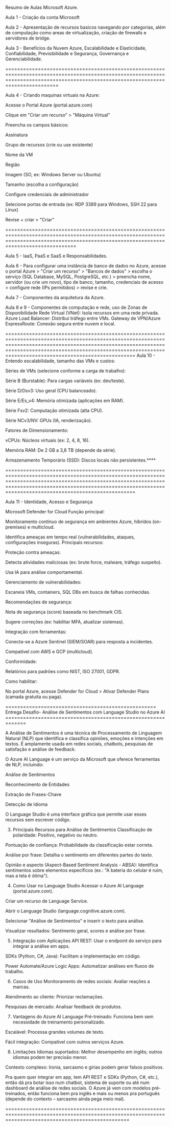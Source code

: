 Resumo de Aulas Microsoft Azure.

Aula 1 -  Criação da conta Microsoft

Aula 2 - Apresentação de recursos basicos navegando por categorias, além de computação como areas de virtualização, criação de firewalls e servidores de bridge.

Aula 3 - Benefícios da Nuvem Azure, Escalabilidade e Elasticidade, Confiabilidade, Previsibilidade e Segurança, Governança e Gerenciabilidade.


====================================================================================================================================================================================


Aula 4 - Criando maquinas virtuais na Azure:

Acesse o Portal Azure (portal.azure.com)

Clique em "Criar um recurso" > "Máquina Virtual"

Preencha os campos básicos:

Assinatura

Grupo de recursos (crie ou use existente)

Nome da VM

Região

Imagem (SO, ex: Windows Server ou Ubuntu)

Tamanho (escolha a configuração)

Configure credenciais de administrador

Selecione portas de entrada (ex: RDP 3389 para Windows, SSH 22 para Linux)

Revise + criar > "Criar"

==========================================================================================================================================================================================

Aula 5 - IaaS, PaaS e SaaS e Responsabilidades.


Aula 6 - Para configurar uma instância de banco de dados no Azure, acesse o portal Azure > "Criar um recurso" > "Bancos de dados" > escolha o serviço (SQL Database, MySQL, PostgreSQL, etc.) > preencha nome, servidor (ou crie um novo), tipo de banco, tamanho, credenciais de acesso > configure rede (IPs permitidos) > revise e crie.

Aula 7 - Componentes da arquitetura da Azure.

Aula 8 e 9 -  Componentes de computação e rede, uso de Zonas de Disponibilidade Rede Virtual (VNet): Isola recursos em uma rede privada.
Azure Load Balancer: Distribui tráfego entre VMs. Gateway de VPN/Azure ExpressRoute: Conexão segura entre nuvem e local.

====================================================================================================================================================================================================================================================================
Aula 10 - Entendo escalabilidade, tamanho das VMs e custos:

Séries de VMs (selecione conforme a carga de trabalho):

Série B (Burstable): Para cargas variáveis (ex: dev/teste).

Série D/Dsv3: Uso geral (CPU balanceado).

Série E/Es_v4: Memória otimizada (aplicações em RAM).

Série Fsv2: Computação otimizada (alta CPU).

Série NCv3/NV: GPUs (IA, renderização).

Fatores de Dimensionamento:

vCPUs: Núcleos virtuais (ex: 2, 4, 8, 16).

Memória RAM: De 2 GB a 3,8 TB (depende da série).

Armazenamento Temporário (SSD): Discos locais não persistentes.****

====================================================================================================================================================================================================================================================================

Aula 11 - Identidade, Acesso e Segurança 


Microsoft Defender for Cloud
Função principal:

Monitoramento contínuo de segurança em ambientes Azure, híbridos (on-premises) e multicloud.

Identifica ameaças em tempo real (vulnerabilidades, ataques, configurações inseguras).
Principais recursos:

Proteção contra ameaças:

Detecta atividades maliciosas (ex: brute force, malware, tráfego suspeito).

Usa IA para análise comportamental.

Gerenciamento de vulnerabilidades:

Escaneia VMs, containers, SQL DBs em busca de falhas conhecidas.

Recomendações de segurança:

Nota de segurança (score) baseada no benchmark CIS.

Sugere correções (ex: habilitar MFA, atualizar sistemas).

Integração com ferramentas:

Conecta-se a Azure Sentinel (SIEM/SOAR) para resposta a incidentes.

Compatível com AWS e GCP (multicloud).

Conformidade:

Relatórios para padrões como NIST, ISO 27001, GDPR.

Como habilitar:

No portal Azure, acesse Defender for Cloud > Ativar Defender Plans (camada gratuita ou paga).



=================================================== Entrega Desafio- Análise de Sentimentos com Language Studio no Azure AI  =============================================================



A Análise de Sentimentos é uma técnica de Processamento de Linguagem Natural (NLP) que identifica e classifica opiniões, emoções e intenções em textos. É amplamente usada em redes sociais, chatbots, pesquisas de satisfação e análise de feedback.

O Azure AI Language é um serviço da Microsoft que oferece ferramentas de NLP, incluindo:

Análise de Sentimentos

Reconhecimento de Entidades

Extração de Frases-Chave

Detecção de Idioma

O Language Studio é uma interface gráfica que permite usar esses recursos sem escrever código.

3. Principais Recursos para Análise de Sentimentos
Classificação de polaridade: Positivo, negativo ou neutro.

Pontuação de confiança: Probabilidade da classificação estar correta.

Análise por frase: Detalha o sentimento em diferentes partes do texto.

Opinião e aspecto (Aspect-Based Sentiment Analysis - ABSA): Identifica sentimentos sobre elementos específicos (ex.: "A bateria do celular é ruim, mas a tela é ótima").

4. Como Usar no Language Studio
Acessar o Azure AI Language (portal.azure.com).

Criar um recurso de Language Service.

Abrir o Language Studio (language.cognitive.azure.com).

Selecionar "Análise de Sentimentos" e inserir o texto para análise.

Visualizar resultados: Sentimento geral, scores e análise por frase.

5. Integração com Aplicações
API REST: Usar o endpoint do serviço para integrar a análise em apps.

SDKs (Python, C#, Java): Facilitam a implementação em código.

Power Automate/Azure Logic Apps: Automatizar análises em fluxos de trabalho.

6. Casos de Uso
Monitoramento de redes sociais: Avaliar reações a marcas.

Atendimento ao cliente: Priorizar reclamações.

Pesquisas de mercado: Analisar feedback de produtos.

7. Vantagens do Azure AI Language
Pré-treinado: Funciona bem sem necessidade de treinamento personalizado.

Escalável: Processa grandes volumes de texto.

Fácil integração: Compatível com outros serviços Azure.

8. Limitações
Idiomas suportados: Melhor desempenho em inglês; outros idiomas podem ter precisão menor.

Contexto complexo: Ironia, sarcasmo e gírias podem gerar falsos positivos.

Pra quem quer integrar em app, tem API REST e SDKs (Python, C#, etc.), então dá pra botar isso num chatbot, sistema de suporte ou até num dashboard de análise de redes sociais. O Azure já vem com modelos pré-treinados, então funciona bem pra inglês e mais ou menos pra português (depende do contexto – sarcasmo ainda pega meio mal).

======================================================================================================================================================
